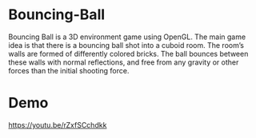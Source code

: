 # Bouncing-Ball

Bouncing Ball is a 3D environment game using OpenGL. The main game idea is that there is a bouncing ball shot into a cuboid room.
The room’s walls are formed of differently colored bricks. The ball bounces between these walls with normal reflections,
and free from any gravity or other forces than the initial shooting force.

# Demo

https://youtu.be/rZxfSCchdkk
